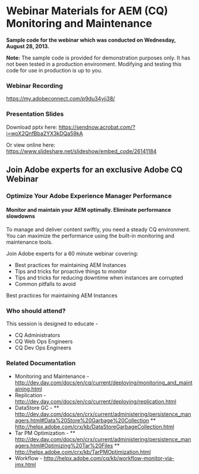 Webinar Materials for AEM (CQ) Monitoring and Maintenance
====================================

**Sample code for the webinar which was conducted on Wednesday, August 28, 2013.**

**Note:** The sample code is provided for demonstration purposes only.  It has not been tested in a production environment.  Modifying and testing this code for use in production is up to you.

### Webinar Recording
https://my.adobeconnect.com/p9du34yji38/

### Presentation Slides
Download pptx here: https://sendnow.acrobat.com/?i=woX2QnfBba2YX3kDQa59kA

Or view online here: https://www.slideshare.net/slideshow/embed_code/26141184

Join Adobe experts for an exclusive Adobe CQ Webinar
------------------------------------
 
### Optimize Your Adobe Experience Manager Performance

#### Monitor and maintain your AEM optimally. Eliminate performance slowdowns

To manage and deliver content swiftly, you need a steady CQ environment. You can maximize the performance using the built-in monitoring and maintenance tools.

Join Adobe experts for a 60 minute webinar covering:
* Best practices for maintaining AEM Instances
* Tips and tricks for proactive things to monitor
* Tips and tricks for reducing downtime when instances are corrupted
* Common pitfalls to avoid


Best practices for maintaining AEM Instances
### Who should attend?

This session is designed to educate -

* CQ Administrators
* CQ Web Ops Engineers
* CQ Dev Ops Engineers


### Related Documentation
* Monitoring and Maintenance - http://dev.day.com/docs/en/cq/current/deploying/monitoring_and_maintaining.html
* Replication - http://dev.day.com/docs/en/cq/current/deploying/replication.html
* DataStore GC - 
** http://dev.day.com/docs/en/crx/current/administering/persistence_managers.html#Data%20Store%20Garbage%20Collection
** http://helpx.adobe.com/crx/kb/DataStoreGarbageCollection.html
* Tar PM Optimization -
** http://dev.day.com/docs/en/crx/current/administering/persistence_managers.html#Optimizing%20Tar%20Files
** http://helpx.adobe.com/crx/kb/TarPMOptimization.html
* Workflow - http://helpx.adobe.com/cq/kb/workflow-monitor-via-jmx.html


